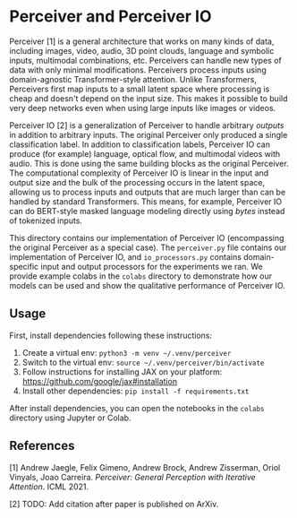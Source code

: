 # Perceiver and Perceiver IO

Perceiver [1] is a general architecture that works on many kinds of data,
including images, video, audio, 3D point clouds, language and symbolic inputs,
multimodal combinations, etc.
Perceivers can handle new types of data with only minimal modifications.
Perceivers process inputs using domain-agnostic Transformer-style attention.
Unlike Transformers, Perceivers first map inputs to a small latent space where
processing is cheap and doesn't depend on the input size.
This makes it possible to build very deep networks
even when using large inputs like images or videos.

Perceiver IO [2] is a generalization of Perceiver to handle arbitrary *outputs*
in addition to arbitrary inputs.
The original Perceiver only produced a single classification label.
In addition to classification labels,
Perceiver IO can produce (for example) language, optical flow,
and multimodal videos with audio.
This is done using the same building blocks as the original Perceiver.
The computational complexity of Perceiver IO is linear in the input and output
size and the bulk of the processing occurs in the latent space,
allowing us to process inputs and outputs that are much larger
than can be handled by standard Transformers.
This means, for example, Perceiver IO can do BERT-style masked language modeling
directly using *bytes* instead of tokenized inputs.

This directory contains our implementation of Perceiver IO
(encompassing the original Perceiver as a special case).
The `perceiver.py` file contains our implementation of Perceiver IO,
and `io_processors.py` contains domain-specific input and output processors
for the experiments we ran.
We provide example colabs in the `colabs` directory to demonstrate
how our models can be used and show the qualitative performance of Perceiver IO.

## Usage

First, install dependencies following these instructions:

1. Create a virtual env: `python3 -m venv ~/.venv/perceiver`
2. Switch to the virtual env: `source ~/.venv/perceiver/bin/activate`
3. Follow instructions for installing JAX on your platform:
   https://github.com/google/jax#installation
4. Install other dependencies: `pip install -f requirements.txt`

After install dependencies, you can open the notebooks in the `colabs` directory
using Jupyter or Colab.

## References

[1] Andrew Jaegle, Felix Gimeno, Andrew Brock, Andrew Zisserman, Oriol Vinyals,
Joao Carreira.
*Perceiver: General Perception with Iterative Attention*. ICML 2021.

[2] TODO: Add citation after paper is published on ArXiv.
